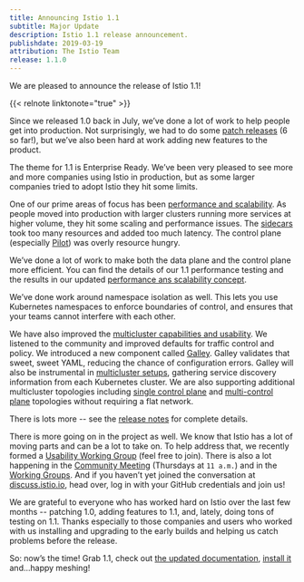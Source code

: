 ```yaml
---
title: Announcing Istio 1.1
subtitle: Major Update
description: Istio 1.1 release announcement.
publishdate: 2019-03-19
attribution: The Istio Team
release: 1.1.0
---
```


We are pleased to announce the release of Istio 1.1!

{{< relnote linktonote="true" >}}

Since we released 1.0 back in July, we’ve done a lot of work to help people get
into production. Not surprisingly, we had to do some [patch releases](/about/notes)
(6 so far!), but we’ve also been hard at work adding new features to the
product.

The theme for 1.1 is Enterprise Ready. We’ve been very pleased to see more and
more companies using Istio in production, but as some larger companies tried to
adopt Istio they hit some limits.

One of our prime areas of focus has been [performance and scalability](/docs/concepts/performance-and-scalability/).
As people moved into production with larger clusters running more services at
higher volume, they hit some scaling and performance issues. The
[sidecars](/docs/concepts/traffic-management/#sidecars) took too many resources
and added too much latency. The control plane (especially
[Pilot](/docs/concepts/traffic-management/#pilot)) was overly
resource hungry.

We’ve done a lot of work to make both the data plane and the control plane more
efficient. You can find the details of our 1.1 performance testing and the
results in our updated [performance ans scalability concept](/docs/concepts/performance-and-scalability/).

We’ve done work around namespace isolation as well. This lets you use
Kubernetes namespaces to enforce boundaries of control, and ensures that your
teams cannot interfere with each other.

We have also improved the [multicluster capabilities and usability](/docs/concepts/deployment-models/).
We listened to the community and improved defaults for traffic control and
policy. We introduced a new component called
[Galley](/docs/concepts/what-is-istio/#galley). Galley validates that sweet,
sweet YAML, reducing the chance of configuration errors. Galley will also be
instrumental in [multicluster setups](/docs/setup/install/multicluster/),
gathering service discovery information from each Kubernetes cluster. We are
also supporting additional multicluster topologies including [single control plane](/docs/concepts/deployment-models/#single-control-plane)
and [multi-control plane](/docs/concepts/deployment-models/#multiple-control-planes)
topologies without requiring a flat network.

There is lots more -- see the [release notes](/about/notes/1.1/) for complete
details.

There is more going on in the project as well. We know that Istio has a lot of
moving parts and can be a lot to take on. To help address that, we recently
formed a [Usability Working Group](https://github.com/istio/community/blob/master/WORKING-GROUPS.md#working-group-meetings)
(feel free to join). There is also a lot happening in the [Community
Meeting](https://github.com/istio/community#community-meeting) (Thursdays at
`11 a.m.`) and in the [Working
Groups](https://github.com/istio/community/blob/master/WORKING-GROUPS.md). And
if you haven’t yet joined the conversation at
[discuss.istio.io](https://discuss.istio.io), head over, log in with your
GitHub credentials and join us!

We are grateful to everyone who has worked hard on Istio over the last few
months -- patching 1.0, adding features to 1.1, and, lately, doing tons of
testing on 1.1. Thanks especially to those companies and users who worked with
us installing and upgrading to the early builds and helping us catch problems
before the release.

So: now’s the time! Grab 1.1, check out [the updated documentation](/docs/),
[install it](/docs/setup/) and...happy meshing!
